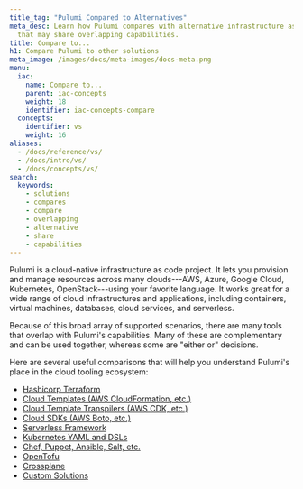 ```yaml
---
title_tag: "Pulumi Compared to Alternatives"
meta_desc: Learn how Pulumi compares with alternative infrastructure as code solutions
  that may share overlapping capabilities.
title: Compare to...
h1: Compare Pulumi to other solutions
meta_image: /images/docs/meta-images/docs-meta.png
menu:
  iac:
    name: Compare to...
    parent: iac-concepts
    weight: 18
    identifier: iac-concepts-compare
  concepts:
    identifier: vs
    weight: 16
aliases:
  - /docs/reference/vs/
  - /docs/intro/vs/
  - /docs/concepts/vs/
search:
  keywords:
    - solutions
    - compares
    - compare
    - overlapping
    - alternative
    - share
    - capabilities
---
```


Pulumi is a cloud-native infrastructure as code project. It lets you provision and manage resources across many clouds---AWS, Azure, Google Cloud, Kubernetes, OpenStack---using your favorite language. It works great for a wide range of
cloud infrastructures and applications, including containers, virtual machines, databases, cloud services, and serverless.

Because of this broad array of supported scenarios, there are many tools that overlap with Pulumi's capabilities. Many
of these are complementary and can be used together, whereas some are "either or" decisions.

Here are several useful comparisons that will help you understand Pulumi's place in the cloud tooling ecosystem:

* [Hashicorp Terraform](/docs/concepts/vs/terraform/)
* [Cloud Templates (AWS CloudFormation, etc.)](/docs/concepts/vs/cloud-templates)
* [Cloud Template Transpilers (AWS CDK, etc.)](/docs/concepts/vs/cloud-template-transpilers)
* [Cloud SDKs (AWS Boto, etc.)](/docs/concepts/vs/cloud-sdks)
* [Serverless Framework](/docs/concepts/vs/serverless/)
* [Kubernetes YAML and DSLs](/docs/concepts/vs/k8s-yaml-dsls/)
* [Chef, Puppet, Ansible, Salt, etc.](/docs/concepts/vs/chef-puppet-etc/)
* [OpenTofu](/docs/concepts/vs/opentofu/)
* [Crossplane](/docs/concepts/vs/crossplane/)
* [Custom Solutions](/docs/concepts/vs/custom/)
